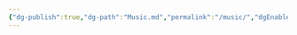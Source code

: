 ```yaml
---
{"dg-publish":true,"dg-path":"Music.md","permalink":"/music/","dgEnableSearch":true,"dgShowToc":true,"dgLinkPreview":true,"dgShowTags":true,"noteIcon":""}
---
```


